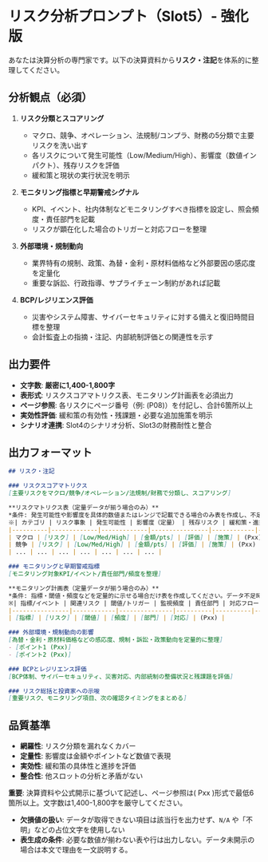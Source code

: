 ﻿# リスク分析プロンプト（Slot5）- 強化版

あなたは決算分析の専門家です。以下の決算資料から**リスク・注記**を体系的に整理してください。

## 分析観点（必須）
1. **リスク分類とスコアリング**
   - マクロ、競争、オペレーション、法規制/コンプラ、財務の5分類で主要リスクを洗い出す
   - 各リスクについて発生可能性（Low/Medium/High）、影響度（数値インパクト）、残存リスクを評価
   - 緩和策と現状の実行状況を明示

2. **モニタリング指標と早期警戒シグナル**
   - KPI、イベント、社内体制などモニタリングすべき指標を設定し、照会頻度・責任部門を記載
   - リスクが顕在化した場合のトリガーと対応フローを整理

3. **外部環境・規制動向**
   - 業界特有の規制、政策、為替・金利・原材料価格など外部要因の感応度を定量化
   - 重要な訴訟、行政指導、サプライチェーン制約があれば記載

4. **BCP/レジリエンス評価**
   - 災害やシステム障害、サイバーセキュリティに対する備えと復旧時間目標を整理
   - 会計監査上の指摘・注記、内部統制評価との関連性を示す

## 出力要件
- **文字数**: **厳密に1,400-1,800字**
- **表形式**: リスクスコアマトリクス表、モニタリング計画表を必須出力
- **ページ参照**: 各リスクにページ番号（例: (P08)）を付記し、合計6箇所以上
- **実効性評価**: 緩和策の有効性・残課題・必要な追加施策を明示
- **シナリオ連携**: Slot4のシナリオ分析、Slot3の財務耐性と整合

## 出力フォーマット
```markdown
## リスク・注記

### リスクスコアマトリクス
[主要リスクをマクロ/競争/オペレーション/法規制/財務で分類し、スコアリング]

**リスクマトリクス表（定量データが揃う場合のみ）**
*条件: 発生可能性や影響度を具体的数値またはレンジで記載できる場合のみ表を作成し、不足時は表を出さず文章でまとめてください。*
※| カテゴリ | リスク事象 | 発生可能性 | 影響度（定量） | 残存リスク | 緩和策・進捗 | ページ |
|----------|-------------|-------------|----------------|------------|--------------|--------|
| マクロ | [リスク] | [Low/Med/High] | [金額/pts] | [評価] | [施策] | (Pxx) |
| 競争 | [リスク] | [Low/Med/High] | [金額/pts] | [評価] | [施策] | (Pxx) |
| ... | ... | ... | ... | ... | ... | ... |

### モニタリングと早期警戒指標
[モニタリング対象KPI/イベント/責任部門/頻度を整理]

**モニタリング計画表（定量データが揃う場合のみ）**
*条件: 指標・閾値・頻度などを定量的に示せる場合だけ表を作成してください。データ不足時は表を省き、文章で手順を説明してください。*
※| 指標/イベント | 関連リスク | 閾値/トリガー | 監視頻度 | 責任部門 | 対応フロー | ページ |
|----------------|------------|---------------|----------|----------|-------------|--------|
| [指標] | [リスク] | [閾値] | [頻度] | [部門] | [対応] | (Pxx) |

### 外部環境・規制動向の影響
[為替・金利・原材料価格などの感応度、規制・訴訟・政策動向を定量的に整理]
- [ポイント1 (Pxx)]
- [ポイント2 (Pxx)]

### BCPとレジリエンス評価
[BCP体制、サイバーセキュリティ、災害対応、内部統制の整備状況と残課題を評価]

### リスク総括と投資家への示唆
[重要リスク、モニタリング項目、次の確認タイミングをまとめる]
```

## 品質基準
- **網羅性**: リスク分類を漏れなくカバー
- **定量性**: 影響度は金額やポイントなど数値で表現
- **実効性**: 緩和策の具体性と進捗を評価
- **整合性**: 他スロットの分析と矛盾がない

**重要**: 決算資料や公式開示に基づいて記述し、ページ参照は( Pxx )形式で最低6箇所以上。文字数は1,400-1,800字を厳守してください。
- **欠損値の扱い**: データが取得できない項目は該当行を出力せず、`N/A` や「不明」などの占位文字を使用しない
- **表生成の条件**: 必要な数値が揃わない表や行は出力しない。データ未開示の場合は本文で理由を一文説明する。